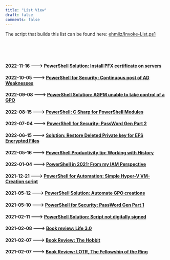 ```yaml
---
title: "List View"
draft: false
comments: false
---
```



The script that builds this list can be found here: [ehmiiz/Invoke-List.ps1](https://gist.github.com/ehmiiz/263633ed531e6c5507291309f3a9c514#file-invoke-list-ps1)

&nbsp;

&nbsp;
#### 2022-11-16 ---> [PowerShell Solution: Install PFX certificate on servers](https://blog.ehmiiz.tech/powershell-solution-install-pfx-certificate-on-servers/)

#### 2022-10-05 ---> [PowerShell for Security: Continuous post of AD Weaknesses ](https://blog.ehmiiz.tech/powershell-for-security-continuous-post-of-ad-weaknesses/)

#### 2022-09-08 ---> [PowerShell Solution: AGPM unable to take control of a GPO](https://blog.ehmiiz.tech/powershell-solution-agpm-unable-to-take-control-of-a-gpo/)

#### 2022-08-15 ---> [PowerShell: C Sharp for PowerShell Modules ](https://blog.ehmiiz.tech/powershell-c-sharp-for-powershell-modules/)

#### 2022-07-04 ---> [PowerShell for Security: PassWord Gen Part 2 ](https://blog.ehmiiz.tech/powershell-for-security-password-gen-part-2/)

#### 2022-06-15 ---> [Solution: Restore Deleted Private key for EFS Encrypted Files](https://blog.ehmiiz.tech/solution-restore-deleted-private-key-for-efs-encrypted-files/)

#### 2022-05-16 ---> [PowerShell Productivity tip: Working with History ](https://blog.ehmiiz.tech/powershell-productivity-tip-working-with-history/)

#### 2022-01-04 ---> [PowerShell in 2021: From my IAM Perspective ](https://blog.ehmiiz.tech/powershell-in-2021-from-my-iam-perspective/)

#### 2021-12-21 ---> [PowerShell for Automation: Simple Hyper-V VM-Creation script ](https://blog.ehmiiz.tech/powershell-for-automation-simple-hyper-v-vm-creation-script/)

#### 2021-05-12 ---> [PowerShell Solution: Automate GPO creations](https://blog.ehmiiz.tech/powershell-solution-automate-gpo-creations/)

#### 2021-05-10 ---> [PowerShell for Security: PassWord Gen Part 1 ](https://blog.ehmiiz.tech/powershell-for-security-password-gen-part-1/)

#### 2021-02-11 ---> [PowerShell Solution: Script not digitally signed ](https://blog.ehmiiz.tech/powershell-solution-script-not-digitally-signed/)

#### 2021-02-08 ---> [Book review: Life 3.0](https://blog.ehmiiz.tech/book-review-life-3.0/)

#### 2021-02-07 ---> [Book Review: The Hobbit](https://blog.ehmiiz.tech/book-review-the-hobbit/)

#### 2021-02-07 ---> [Book Review: LOTR, The Fellowship of the Ring](https://blog.ehmiiz.tech/book-review-lotr-the-fellowship-of-the-ring/)

